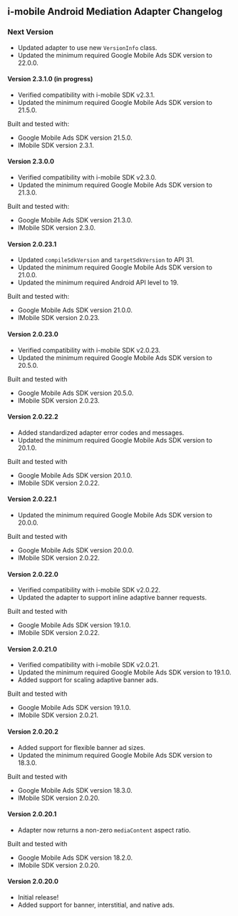 ## i-mobile Android Mediation Adapter Changelog

### Next Version
- Updated adapter to use new `VersionInfo` class.
- Updated the minimum required Google Mobile Ads SDK version to 22.0.0.

#### Version 2.3.1.0 (in progress)
- Verified compatibility with i-mobile SDK v2.3.1.
- Updated the minimum required Google Mobile Ads SDK version to 21.5.0.

Built and tested with:
- Google Mobile Ads SDK version 21.5.0.
- IMobile SDK version 2.3.1.

#### Version 2.3.0.0
- Verified compatibility with i-mobile SDK v2.3.0.
- Updated the minimum required Google Mobile Ads SDK version to 21.3.0.

Built and tested with:
- Google Mobile Ads SDK version 21.3.0.
- IMobile SDK version 2.3.0.

#### Version 2.0.23.1
- Updated `compileSdkVersion` and `targetSdkVersion` to API 31.
- Updated the minimum required Google Mobile Ads SDK version to 21.0.0.
- Updated the minimum required Android API level to 19.

Built and tested with:
- Google Mobile Ads SDK version 21.0.0.
- IMobile SDK version 2.0.23.

#### Version 2.0.23.0
- Verified compatibility with i-mobile SDK v2.0.23.
- Updated the minimum required Google Mobile Ads SDK version to 20.5.0.

Built and tested with
- Google Mobile Ads SDK version 20.5.0.
- IMobile SDK version 2.0.23.

#### Version 2.0.22.2
- Added standardized adapter error codes and messages.
- Updated the minimum required Google Mobile Ads SDK version to 20.1.0.

Built and tested with
- Google Mobile Ads SDK version 20.1.0.
- IMobile SDK version 2.0.22.

#### Version 2.0.22.1
- Updated the minimum required Google Mobile Ads SDK version to 20.0.0.

Built and tested with
- Google Mobile Ads SDK version 20.0.0.
- IMobile SDK version 2.0.22.

#### Version 2.0.22.0
- Verified compatibility with i-mobile SDK v2.0.22.
- Updated the adapter to support inline adaptive banner requests.

Built and tested with
- Google Mobile Ads SDK version 19.1.0.
- IMobile SDK version 2.0.22.

#### Version 2.0.21.0
- Verified compatibility with i-mobile SDK v2.0.21.
- Updated the minimum required Google Mobile Ads SDK version to 19.1.0.
- Added support for scaling adaptive banner ads.

Built and tested with
- Google Mobile Ads SDK version 19.1.0.
- IMobile SDK version 2.0.21.

#### Version 2.0.20.2
- Added support for flexible banner ad sizes.
- Updated the minimum required Google Mobile Ads SDK version to 18.3.0.

Built and tested with
- Google Mobile Ads SDK version 18.3.0.
- IMobile SDK version 2.0.20.

#### Version 2.0.20.1
- Adapter now returns a non-zero `mediaContent` aspect ratio.

Built and tested with
- Google Mobile Ads SDK version 18.2.0.
- IMobile SDK version 2.0.20.

#### Version 2.0.20.0
- Initial release!
- Added support for banner, interstitial, and native ads.

